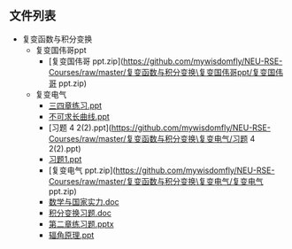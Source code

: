

## 文件列表

- 复变函数与积分变换
    - 复变国伟哥ppt
        - [复变国伟哥 ppt.zip](https://github.com/mywisdomfly/NEU-RSE-Courses/raw/master/复变函数与积分变换\复变国伟哥ppt/复变国伟哥 ppt.zip)
    - 复变电气
        - [三四章练习.ppt](https://github.com/mywisdomfly/NEU-RSE-Courses/raw/master/复变函数与积分变换\复变电气/三四章练习.ppt)
        - [不可求长曲线.ppt](https://github.com/mywisdomfly/NEU-RSE-Courses/raw/master/复变函数与积分变换\复变电气/不可求长曲线.ppt)
        - [习题 4 2(2).ppt](https://github.com/mywisdomfly/NEU-RSE-Courses/raw/master/复变函数与积分变换\复变电气/习题 4 2(2).ppt)
        - [习题1.ppt](https://github.com/mywisdomfly/NEU-RSE-Courses/raw/master/复变函数与积分变换\复变电气/习题1.ppt)
        - [复变电气 ppt.zip](https://github.com/mywisdomfly/NEU-RSE-Courses/raw/master/复变函数与积分变换\复变电气/复变电气 ppt.zip)
        - [数学与国家实力.doc](https://github.com/mywisdomfly/NEU-RSE-Courses/raw/master/复变函数与积分变换\复变电气/数学与国家实力.doc)
        - [积分变换习题.doc](https://github.com/mywisdomfly/NEU-RSE-Courses/raw/master/复变函数与积分变换\复变电气/积分变换习题.doc)
        - [第二章练习题.pptx](https://github.com/mywisdomfly/NEU-RSE-Courses/raw/master/复变函数与积分变换\复变电气/第二章练习题.pptx)
        - [辐角原理.ppt](https://github.com/mywisdomfly/NEU-RSE-Courses/raw/master/复变函数与积分变换\复变电气/辐角原理.ppt)
